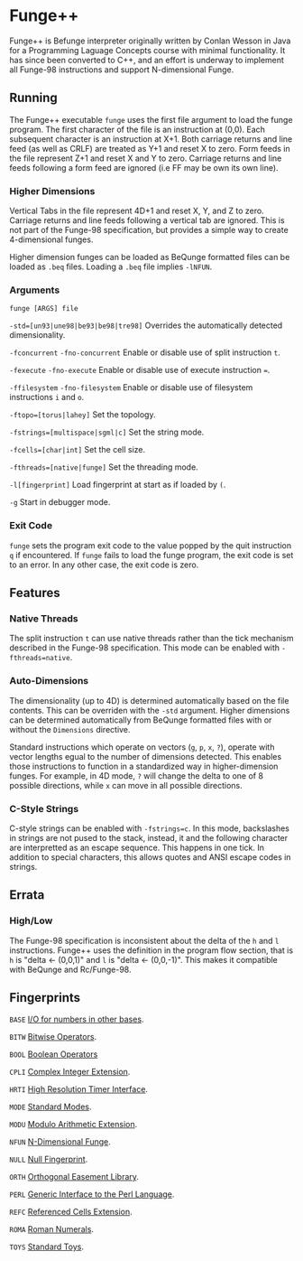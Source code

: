# Funge++
Funge++ is Befunge interpreter originally written by Conlan Wesson in Java for a Programming Laguage Concepts course
with minimal functionality.  It has since been converted to C++, and an effort is underway to implement all Funge-98 instructions
and support N-dimensional Funge.

## Running
The Funge++ executable `funge` uses the first file argument to load the funge program.  The first character of the
file is an instruction at (0,0).  Each subsequent character is an instruction at X+1.  Both carriage returns and
line feed (as well as CRLF) are treated as Y+1 and reset X to zero.  Form feeds in the file represent Z+1 and reset
X and Y to zero.  Carriage returns and line feeds following a form feed are ignored (i.e FF may be own its own line).

### Higher Dimensions
Vertical Tabs in the file represent 4D+1 and reset X, Y, and Z to zero.  Carriage returns and line feeds
following a vertical tab are ignored.  This is not part of the Funge-98 specification, but provides a simple way to
create 4-dimensional funges.

Higher dimension funges can be loaded as BeQunge formatted files can be loaded as `.beq` files.  Loading a `.beq` file
implies `-lNFUN`.

### Arguments
`funge [ARGS] file`

`-std=[un93|une98|be93|be98|tre98]` Overrides the automatically detected dimensionality.

`-fconcurrent` `-fno-concurrent` Enable or disable use of split instruction `t`.

`-fexecute` `-fno-execute` Enable or disable use of execute instruction `=`.

`-ffilesystem` `-fno-filesystem` Enable or disable use of filesystem instructions `i` and `o`.

`-ftopo=[torus|lahey]` Set the topology.

`-fstrings=[multispace|sgml|c]` Set the string mode.

`-fcells=[char|int]` Set the cell size.

`-fthreads=[native|funge]` Set the threading mode.

`-l[fingerprint]` Load fingerprint at start as if loaded by `(`.

`-g` Start in debugger mode.

### Exit Code
`funge` sets the program exit code to the value popped by the quit instruction `q` if encountered.  If `funge` fails
to load the funge program, the exit code is set to an error.  In any other case, the exit code is zero.

## Features

### Native Threads
The split instruction `t` can use native threads rather than the tick mechanism described in the Funge-98
specification.  This mode can be enabled with `-fthreads=native`.

### Auto-Dimensions
The dimensionality (up to 4D) is determined automatically based on the file contents.  This can be overriden with
the `-std` argument.  Higher dimensions can be determined automatically from BeQunge formatted files with or without
the `Dimensions` directive.

Standard instructions which operate on vectors (`g`, `p`, `x`, `?`), operate with vector lengths egual to the number of
dimensions detected.  This enables those instructions to function in a standardized way in higher-dimension funges.  For
example, in 4D mode, `?` will change the delta to one of 8 possible directions, while `x` can move in all possible
directions.

### C-Style Strings
C-style strings can be enabled with `-fstrings=c`.  In this mode, backslashes in strings are not pused to the stack,
instead, it and the following character are interpretted as an escape sequence.  This happens in one tick.  In addition
to special characters, this allows quotes and ANSI escape codes in strings.

## Errata
### High/Low
The Funge-98 specification is inconsistent about the delta of the `h` and `l`  instructions.  Funge++ uses the
definition in the program flow section, that is `h` is "delta <- (0,0,1)" and `l` is "delta <- (0,0,-1)".  This makes
it compatible with BeQunge and Rc/Funge-98.

## Fingerprints
`BASE` [I/O for numbers in other bases](http://www.rcfunge98.com/rcfunge2_manual.html#BASE).

`BITW` [Bitwise Operators](doc/BITW.md).

`BOOL` [Boolean Operators](http://www.rcfunge98.com/rcfunge2_manual.html#BOOL)

`CPLI` [Complex Integer Extension](http://www.rcfunge98.com/rcfunge2_manual.html#CPLI).

`HRTI` [High Resolution Timer Interface](https://github.com/catseye/Funge-98/blob/master/library/HRTI.markdown).

`MODE` [Standard Modes](https://github.com/catseye/Funge-98/blob/master/library/MODE.markdown).

`MODU` [Modulo Arithmetic Extension](https://github.com/catseye/Funge-98/blob/master/library/MODU.markdown).

`NFUN` [N-Dimensional Funge](doc/NFUN.md).

`NULL` [Null Fingerprint](https://github.com/catseye/Funge-98/blob/master/library/NULL.markdown).

`ORTH` [Orthogonal Easement Library](https://github.com/catseye/Funge-98/blob/master/library/ORTH.markdown).

`PERL` [Generic Interface to the Perl Language](https://github.com/catseye/Funge-98/blob/master/library/PERL.markdown).

`REFC` [Referenced Cells Extension](https://github.com/catseye/Funge-98/blob/master/library/REFC.markdown).

`ROMA` [Roman Numerals](https://github.com/catseye/Funge-98/blob/master/library/ROMA.markdown).

`TOYS` [Standard Toys](https://github.com/catseye/Funge-98/blob/master/library/TOYS.markdown).
